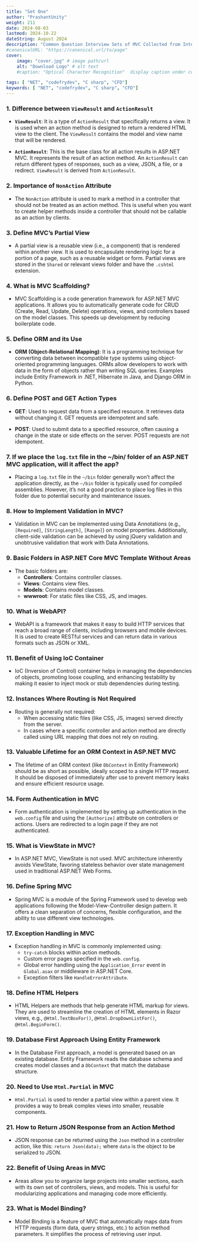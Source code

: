 ```yaml
---
title: "Set One"
author: "PrashantUnity"
weight: 211
date: 2024-08-03
lastmod: 2024-10-22
dateString: August 2024  
description: "Common Question Interview Sets of MVC Collected from Internet"
#canonicalURL: "https://canonical.url/to/page"
cover:
    image: "cover.jpg" # image path/url
    alt: "Download Logo" # alt text
    #caption: "Optical Character Recognition"  display caption under cover 

tags: [ "NET", "codefrydev", "C sharp", "CFD"]
keywords: [ "NET", "codefrydev", "C sharp", "CFD"]
---
```



### 1. **Difference between `ViewResult` and `ActionResult`**

- **`ViewResult`**: It is a type of `ActionResult` that specifically returns a view. It is used when an action method is designed to return a rendered HTML view to the client. The `ViewResult` contains the model and view name that will be rendered.

- **`ActionResult`**: This is the base class for all action results in ASP.NET MVC. It represents the result of an action method. An `ActionResult` can return different types of responses, such as a view, JSON, a file, or a redirect. `ViewResult` is derived from `ActionResult`.

### 2. **Importance of `NonAction` Attribute**

- The `NonAction` attribute is used to mark a method in a controller that should not be treated as an action method. This is useful when you want to create helper methods inside a controller that should not be callable as an action by clients.

### 3. **Define MVC’s Partial View**

- A partial view is a reusable view (i.e., a component) that is rendered within another view. It is used to encapsulate rendering logic for a portion of a page, such as a reusable widget or form. Partial views are stored in the `Shared` or relevant views folder and have the `.cshtml` extension.

### 4. **What is MVC Scaffolding?**

- MVC Scaffolding is a code generation framework for ASP.NET MVC applications. It allows you to automatically generate code for CRUD (Create, Read, Update, Delete) operations, views, and controllers based on the model classes. This speeds up development by reducing boilerplate code.

### 5. **Define ORM and its Use**

- **ORM (Object-Relational Mapping)**: It is a programming technique for converting data between incompatible type systems using object-oriented programming languages. ORMs allow developers to work with data in the form of objects rather than writing SQL queries. Examples include Entity Framework in .NET, Hibernate in Java, and Django ORM in Python.

### 6. **Define POST and GET Action Types**

- **GET**: Used to request data from a specified resource. It retrieves data without changing it. GET requests are idempotent and safe.

- **POST**: Used to submit data to a specified resource, often causing a change in the state or side effects on the server. POST requests are not idempotent.

### 7. **If we place the `log.txt` file in the ~/bin/ folder of an ASP.NET MVC application, will it affect the app?**

- Placing a `log.txt` file in the `~/bin` folder generally won’t affect the application directly, as the `~/bin` folder is typically used for compiled assemblies. However, it’s not a good practice to place log files in this folder due to potential security and maintenance issues.

### 8. **How to Implement Validation in MVC?**

- Validation in MVC can be implemented using Data Annotations (e.g., `[Required]`, `[StringLength]`, `[Range]`) on model properties. Additionally, client-side validation can be achieved by using jQuery validation and unobtrusive validation that work with Data Annotations.

### 9. **Basic Folders in ASP.NET Core MVC Template Without Areas**

- The basic folders are:
  - **Controllers**: Contains controller classes.
  - **Views**: Contains view files.
  - **Models**: Contains model classes.
  - **wwwroot**: For static files like CSS, JS, and images.

### 10. **What is WebAPI?**

- WebAPI is a framework that makes it easy to build HTTP services that reach a broad range of clients, including browsers and mobile devices. It is used to create RESTful services and can return data in various formats such as JSON or XML.

### 11. **Benefit of Using IoC Container**

- IoC (Inversion of Control) container helps in managing the dependencies of objects, promoting loose coupling, and enhancing testability by making it easier to inject mock or stub dependencies during testing.

### 12. **Instances Where Routing is Not Required**

- Routing is generally not required:
  - When accessing static files (like CSS, JS, images) served directly from the server.
  - In cases where a specific controller and action method are directly called using URL mapping that does not rely on routing.

### 13. **Valuable Lifetime for an ORM Context in ASP.NET MVC**

- The lifetime of an ORM context (like `DbContext` in Entity Framework) should be as short as possible, ideally scoped to a single HTTP request. It should be disposed of immediately after use to prevent memory leaks and ensure efficient resource usage.

### 14. **Form Authentication in MVC**

- Form authentication is implemented by setting up authentication in the `web.config` file and using the `[Authorize]` attribute on controllers or actions. Users are redirected to a login page if they are not authenticated.

### 15. **What is ViewState in MVC?**

- In ASP.NET MVC, ViewState is not used. MVC architecture inherently avoids ViewState, favoring stateless behavior over state management used in traditional ASP.NET Web Forms.

### 16. **Define Spring MVC**

- Spring MVC is a module of the Spring Framework used to develop web applications following the Model-View-Controller design pattern. It offers a clean separation of concerns, flexible configuration, and the ability to use different view technologies.

### 17. **Exception Handling in MVC**

- Exception handling in MVC is commonly implemented using:
  - `try-catch` blocks within action methods.
  - Custom error pages specified in the `web.config`.
  - Global error handling using the `Application_Error` event in `Global.asax` or middleware in ASP.NET Core.
  - Exception filters like `HandleErrorAttribute`.

### 18. **Define HTML Helpers**

- HTML Helpers are methods that help generate HTML markup for views. They are used to streamline the creation of HTML elements in Razor views, e.g., `@Html.TextBoxFor()`, `@Html.DropDownListFor()`, `@Html.BeginForm()`.

### 19. **Database First Approach Using Entity Framework**

- In the Database First approach, a model is generated based on an existing database. Entity Framework reads the database schema and creates model classes and a `DbContext` that match the database structure.

### 20. **Need to Use `Html.Partial` in MVC**

- `Html.Partial` is used to render a partial view within a parent view. It provides a way to break complex views into smaller, reusable components.

### 21. **How to Return JSON Response from an Action Method**

- JSON response can be returned using the `Json` method in a controller action, like this: `return Json(data);` where `data` is the object to be serialized to JSON.

### 22. **Benefit of Using Areas in MVC**

- Areas allow you to organize large projects into smaller sections, each with its own set of controllers, views, and models. This is useful for modularizing applications and managing code more efficiently.

### 23. **What is Model Binding?**

- Model Binding is a feature of MVC that automatically maps data from HTTP requests (form data, query strings, etc.) to action method parameters. It simplifies the process of retrieving user input.
